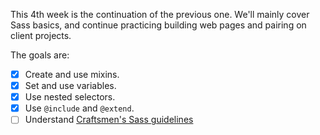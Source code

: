 This 4th week is the continuation of the previous one. We'll mainly cover
Sass basics, and continue practicing building web pages and pairing on client
projects.

The goals are:

- [x] Create and use mixins.
- [x] Set and use variables.
- [x] Use nested selectors.
- [x] Use `@include` and `@extend`.
- [ ] Understand [Craftsmen's Sass guidelines](https://github.com/craftsmen/guides/tree/master/style#sass)
